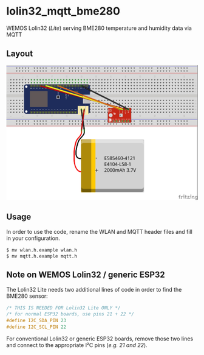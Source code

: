 # lolin32_mqtt_bme280

WEMOS Lolin32 (*Lite*) serving BME280 temperature and humidity data via MQTT

## Layout

![](layout.jpg)

## Usage
In order to use the code, rename the WLAN and MQTT header files and fill in your configuration.

```shell
$ mv wlan.h.example wlan.h
$ mv mqtt.h.example mqtt.h
```

## Note on WEMOS Lolin32 / generic ESP32

The Lolin32 Lite needs two additional lines of code in order to find the BME280 sensor:

```c
/* THIS IS NEEDED FOR Lolin32 Lite ONLY */
/* for normal ESP32 boards, use pins 21 + 22 */
#define I2C_SDA_PIN 23
#define I2C_SCL_PIN 22
```

For conventional Lolin32 or generic ESP32 boards, remove those two lines and connect to the appropriate I²C pins (*e.g. 21 and 22*).
